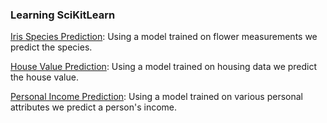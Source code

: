 ### Learning SciKitLearn

[Iris Species Prediction](LearningSciKitLearn/SpeciesPrediction): Using a model trained on flower measurements we predict the species.

[House Value Prediction](LearningSciKitLearn/PricePrediction): Using a model trained on housing data we predict the house value.

[Personal Income Prediction](LearningSciKitLearn/IncomePrediction): Using a model trained on various personal attributes we predict a person's income.

